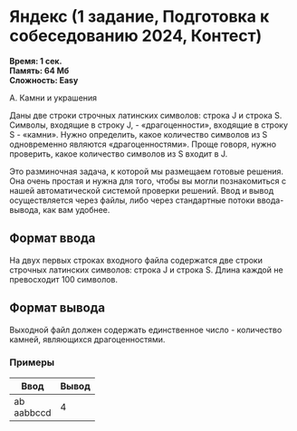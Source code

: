 <h1 class="title">Яндекс (1 задание, Подготовка к собеседованию 2024, Контест)</h1>
<p><b>Время: 1 сек.<br>Память: 64 Мб<br>Сложность: Easy</b></p>
<p>А. Камни и украшения</p>
<p>Даны две строки строчных латинских символов: строка J и строка S. Символы, входящие в строку J, - «драгоценности», входящие в строку S - «камни». Нужно определить, какое количество символов из S одновременно являются «драгоценностями». Проще говоря, нужно проверить, какое количество символов из S входит в J.</p>
<p>Это разминочная задача, к которой мы размещаем готовые решения. Она очень простая и нужна для того, чтобы вы могли познакомиться с нашей автоматической системой проверки решений. Ввод и вывод осуществляется через файлы, либо через стандартные потоки ввода-вывода, как вам удобнее.</p>

<h2>Формат ввода</h2>
<p>На двух первых строках входного файла содержатся две строки строчных латинских символов: строка J и строка S. Длина каждой не превосходит 100 символов.</p>

<h2>Формат вывода</h2>
<p>Выходной файл должен содержать единственное число - количество камней, являющихся драгоценностями.</p>

<h3>Примеры</h3>
<table class="sample-tests">
  <thead>
     <tr>
        <th>Ввод</th>
        <th>Вывод</th>
     </tr>
  </thead>
  <tbody>
     <tr>
        <td>ab
        <br>aabbccd</td>
        <td>4</td>
     </tr>

  </tbody>
</table>